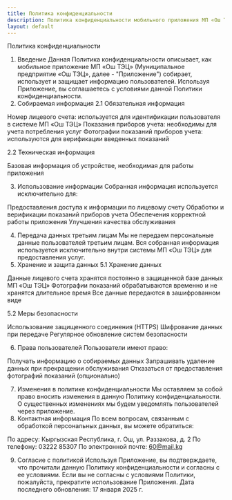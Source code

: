 ```yaml
---
title: Политика конфиденциальности
description: Политика конфиденциальности мобильного приложения МП «Ош ТЭЦ»
layout: default
---
```


Политика конфиденциальности

1. Введение
Данная Политика конфиденциальности описывает, как мобильное приложение МП «Ош ТЭЦ» (Муниципальное предприятие «Ош ТЭЦ», далее - "Приложение") собирает, использует и защищает информацию пользователей. Используя Приложение, вы соглашаетесь с условиями данной Политики конфиденциальности.
2. Собираемая информация
2.1 Обязательная информация

Номер лицевого счета: используется для идентификации пользователя в системе МП «Ош ТЭЦ»
Показания приборов учета: необходимы для учета потребления услуг
Фотографии показаний приборов учета: используются для верификации введенных показаний

2.2 Техническая информация

Базовая информация об устройстве, необходимая для работы приложения

3. Использование информации
Собранная информация используется исключительно для:

Предоставления доступа к информации по лицевому счету
Обработки и верификации показаний приборов учета
Обеспечения корректной работы приложения
Улучшения качества обслуживания

4. Передача данных третьим лицам
Мы не передаем персональные данные пользователей третьим лицам. Вся собранная информация используется исключительно внутри системы МП «Ош ТЭЦ» для предоставления услуг.
5. Хранение и защита данных
5.1 Хранение данных

Данные лицевого счета хранятся постоянно в защищенной базе данных МП «Ош ТЭЦ»
Фотографии показаний обрабатываются временно и не хранятся длительное время
Все данные передаются в зашифрованном виде

5.2 Меры безопасности

Использование защищенного соединения (HTTPS)
Шифрование данных при передаче
Регулярное обновление систем безопасности

6. Права пользователей
Пользователи имеют право:

Получать информацию о собираемых данных
Запрашивать удаление данных при прекращении обслуживания
Отказаться от предоставления фотографий показаний (опционально)

7. Изменения в политике конфиденциальности
Мы оставляем за собой право вносить изменения в данную Политику конфиденциальности. О существенных изменениях мы будем уведомлять пользователей через приложение.
8. Контактная информация
По всем вопросам, связанным с обработкой персональных данных, вы можете обратиться:

По адресу: Кыргызская Республика, г. Ош, ул. Раззакова, д. 2
По телефону: 03222 85307
По электронной почте: 60@mail.kg

9. Согласие с политикой
Используя Приложение, вы подтверждаете, что прочитали данную Политику конфиденциальности и согласны с ее условиями. Если вы не согласны с условиями Политики, пожалуйста, прекратите использование Приложения.
Дата последнего обновления: 17 января 2025 г.
